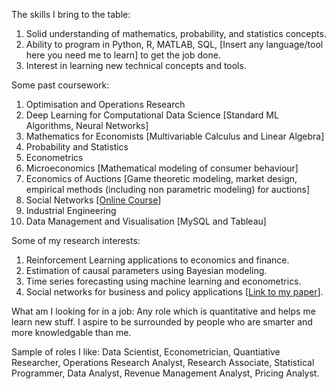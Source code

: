 The skills I bring to the table:  
1) Solid understanding of mathematics, probability, and statistics concepts.  
2) Ability to program in Python, R, MATLAB, SQL, [Insert any language/tool here you need me to learn] to get the job done.  
3) Interest in learning new technical concepts and tools.  
  
Some past coursework:  
1) Optimisation and Operations Research        
2) Deep Learning for Computational Data Science [Standard ML Algorithms, Neural Networks]  
3) Mathematics for Economists [Multivariable Calculus and Linear Algebra]  
4) Probability and Statistics  
5) Econometrics    
6) Microeconomics [Mathematical modeling of consumer behaviour]  
7) Economics of Auctions [Game theoretic modeling, market design, empirical methods (including non parametric modeling) for auctions]  
8) Social Networks [[Online Course](https://www.coursera.org/learn/social-economic-networks)]  
9) Industrial Engineering  
10) Data Management and Visualisation [MySQL and Tableau]  
  
Some of my research interests:  
1) Reinforcement Learning applications to economics and finance.  
2) Estimation of causal parameters using Bayesian modeling.    
3) Time series forecasting using machine learning and econometrics.  
3) Social networks for business and policy applications [[Link to my paper](https://ieeexplore.ieee.org/document/8960302)].    

What am I looking for in a job: Any role which is quantitative and helps me learn new stuff. I aspire to be surrounded by people 
who are smarter and more knowledgable than me.  
  
Sample of roles I like: Data Scientist, Econometrician, Quantiative Researcher, Operations Research Analyst, Research Associate, 
Statistical Programmer, Data Analyst, Revenue Management Analyst, Pricing Analyst.
